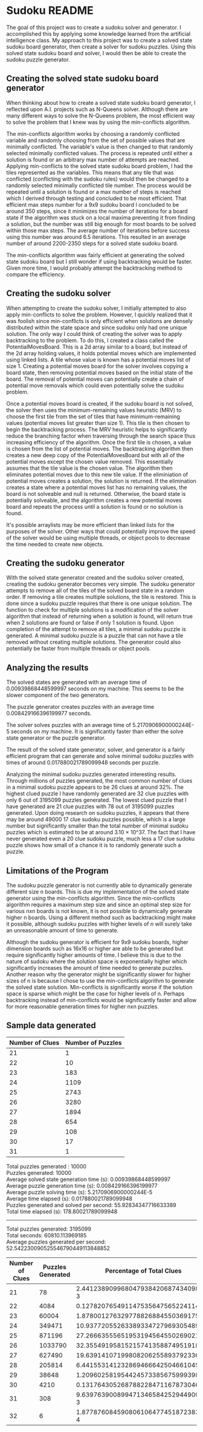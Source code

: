 # Sudoku README

The goal of this project was to create a sudoku solver and generator. I accomplished this by applying some knowledge learned from the artificial intelligence class. My approach to this project was to create a solved state sudoku board generator, then create a solver for sudoku puzzles. Using this solved state sudoku board and solver, I would then be able to create the sudoku puzzle generator. 


## Creating the solved state sudoku board generator

When thinking about how to create a solved state sudoku board generator, I reflected upon A.I. projects such as N-Queens solver. Although there are many different ways to solve the N-Queens problem, the most efficient way to solve the problem that I knew was by using the min-conflicts algorithm. 

The min-conflicts algorithm works by choosing a randomly conflicted variable and randomly choosing from the set of possible values that are minimally conflicted. The variable's value is then changed to that randomly selected minimally conflicted values. The process is repeated until either a solution is found or an arbitrary max number of attempts are reached. Applying min-conflicts to the solved state sudoku board problem, I had the tiles represented as the variables. This means that any tile that was conflicted (conflicting with the sudoku rules) would then be changed to a randomly selected minimally conflicted tile number. The process would be repeated until a solution is found or a max number of steps is reached which I derived through testing and concluded to be most efficient. That efficient max steps number for a 9x9 sudoku board I concluded to be around 350 steps, since it minimizes the number of iterations for a board state if the algorithm was stuck on a local maxima preventing it from finding a solution, but the number was still big enough for most boards to be solved within those max steps. The average number of iterations before success using this number was around 6.5 iterations. This resulted in an average number of around 2200-2350 steps for a solved state sudoku board.

The min-conflicts algorithm was fairly efficient at generating the solved state sudoku board but I still wonder if using backtracking would be faster. Given more time, I would probably attempt the backtracking method to compare the efficiency.


## Creating the sudoku solver

When attempting to create the sudoku solver, I initially attempted to also apply min-conflicts to solve the problem. However, I quickly realized that it was foolish since min-conflicts is only efficient when solutions are densely distributed within the state space and since sudoku only had one unique solution. The only way I could think of creating the solver was to apply backtracking to the problem. To do this, I created a class called the PotentialMovesBoard. This is a 2d array similar to a board, but instead of the 2d array holding values, it holds potential moves which are implemented using linked lists. A tile whose value is known has a potential moves list of size 1. Creating a potential moves board for the solver involves copying a board state, then removing potential moves based on the initial state of the board. The removal of potential moves can potentially create a chain of potential move removals which could even potentially solve the sudoku problem.

Once a potential moves board is created, if the sudoku board is not solved, the solver then uses the minimum-remaining values heuristic (MRV) to choose the first tile from the set of tiles that have minimum-remaining values (potential moves list greater than size 1). This tile is then chosen to begin the backtracking process. The MRV heuristic helps to significantly reduce the branching factor when traversing through the search space thus increasing efficiency of the algorithm. Once the first tile is chosen, a value is chosen from the list of potential moves. The backtracking algorithm then creates a new deep copy of the PotentialMovesBoard but with all of the potential moves except the chosen value removed. This essentially assumes that the tile value is the chosen value. The algorithm then eliminates potential moves due to this new tile value. If the eliminiation of potential moves creates a solution, the solution is returned. If the elimination creates a state where a potential moves list has no remaining values, the board is not solveable and null is returned. Otherwise, the board state is potentially solveable, and the algorithm creates a new potential moves board and repeats the process until a solution is found or no solution is found.

It's possible arraylists may be more efficient than linked lists for the purposes of the solver. Other ways that could potentially improve the speed of the solver would be using multiple threads, or object pools to decrease the time needed to create new objects.


## Creating the sudoku generator

With the solved state generator created and the sudoku solver created, creating the sudoku generator becomes very simple. The sudoku generator attempts to remove all of the tiles of the solved board state in a random order. If removing a tile creates multiple solutions, the tile is restored. This is done since a sudoku puzzle requires that there is one unique solution. The function to check for multiple solutions is a modification of the solver algorithm that instead of returning when a solution is found, will return true when 2 solutions are found or false if only 1 solution is found. Upon completion of the attempt to remove all tiles, a minimal sudoku 
puzzle is generated. A minimal sudoku puzzle is a puzzle that can not have a tile removed without creating multiple solutions. The generator could also potentially be faster from multiple threads or object pools.


## Analyzing the results

The solved states are generated with an average time of 0.00939868448599997 seconds on my machine. This seems to be the slower component of the two generators.

The puzzle generator creates puzzles with an average time 0.008429166396199977 seconds.

The solver solves puzzles with an average time of 5.2170906900000244E-5 seconds on my machine. It is significantly faster than either the solve state generator or the puzzle generator.

The result of the solved state generator, solver, and generator is a fairly efficient program that can generate and solve minimal sudoku puzzles with times of around 0.017880021789099948 seconds per puzzle. 

Analyzing the minimal sudoku puzzles generated interesting results. Through millions of puzzles generated, the most common number of clues in a minimal sudoku puzzle appears to be 26 clues at around 32%. The highest clued puzzle I have randomly generated are 32 clue puzzles with only 6 out of 3195099 puzzles generated. The lowest clued puzzle that I have generated are 21 clue puzzles with 78 out of 3195099 puzzles generated. Upon doing research on sudoku puzzles, it appears that there may be around 49000 17 clue sudoku puzzles possible, which is a large number but significantly smaller than the total number of minimal sudoku puzzles which is estimated to be at around 3.10 × 10^37. The fact that I have never generated even a 20 clue sudoku puzzle, much less a 17 clue sudoku puzzle shows how small of a chance it is to randomly generate such a puzzle.


## Limitations of the Program

The sudoku puzzle generator is not currently able to dynamically generate different size n boards. This is due my implementation of the solved state generator using the min-conflicts algorithm. Since the min-conflicts algorithm requires a maximum step size and since an optimal step size for various nxn boards is not known, it is not possible to dynamically generate higher n boards. Using a different method such as backtracking might make it possible, although sudoku puzzles with higher levels of n will surely take an unreasonable amount of time to generate.  

Although the sudoku generator is efficient for 9x9 sudoku boards, higher dimension boards such as 16x16 or higher are able to be generated but require significantly higher amounts of time. I believe this is due to the nature of sudoku where the solution space is exponentially higher which significantly increases the amount of time needed to generate puzzles. Another reason why the generator might be significantly slower for higher sizes of n is because I chose to use the min-conflicts algorithm to generate the solved state solution. Min-conflicts is significantly worse if the solution space is sparse which might be the case for higher levels of n. Perhaps backtracking instead of min-conflicts would be significantly faster and allow for more reasonable generation times for higher nxn puzzles.


## Sample data generated

| Number of Clues | Number of Puzzles |
|-----------------|-------------------|
| 21              | 1                 |
| 22              | 10                |
| 23              | 183               |
| 24              | 1109              |
| 25              | 2743              |
| 26              | 3280              |
| 27              | 1894              |
| 28              | 654               |
| 29              | 108               |
| 30              | 17                |
| 31              | 1                 |

Total puzzles generated : 10000  
Puzzles generated: 10000  
Average solved state generation time (s): 0.00939868448599997  
Average puzzle generation time (s): 0.008429166396199977  
Average puzzle solving time (s): 5.2170906900000244E-5  
Average time elapsed (s): 0.017880021789099948  
Puzzles generated and solved per second: 55.92834347716633389  
Total time elapsed (s): 178.80021789099948  
***
Total puzzles generated: 3195099  
Total seconds: 60810.113969185  
Average puzzles generated per second: 52.542230090525546790449113848852  

| Number of Clues | Puzzles Generated | Percentage of Total Clues            |
|-----------------|-------------------|--------------------------------------|
| 21              | 78                | 2.4412389099680479384206874340983e-3 |
| 22              | 4084              | 0.127820765491147535647565224114     |
| 23              | 60004             | 1.878001276329778826884550369175     |
| 24              | 349471            | 10.937720552633893347279693054894    |
| 25              | 871196            | 27.266635556519531945645502690214    |
| 26              | 1033790           | 32.355491958152157413588749519185    |
| 27              | 627490            | 19.639141071998082062558937923363    |
| 28              | 205814            | 6.441553141232869466642504661045     |
| 29              | 38648             | 1.209602581954424573385675999398     |
| 30              | 4210              | 0.131764305268788228471167873046     |
| 31              | 308               | 9.6397639008994713465842529449009e-3 |
| 32              | 6                 | 1.8778760845908061064774518723833e-4 |



